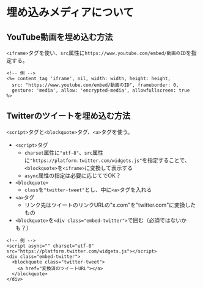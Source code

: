 # 埋め込みメディアについて

## YouTube動画を埋め込む方法
`<iframe>`タグを使い、`src`属性に`https://www.youtube.com/embed/動画のID`を指定する。
```erb
<!-- 例 -->
<%= content_tag 'iframe', nil, width: width, height: height,
  src: "https://www.youtube.com/embed/動画のID", frameborder: 0,
  gesture: 'media', allow: 'encrypted-media', allowfullscreen: true
%>
```

## Twitterのツイートを埋め込む方法
`<script>`タグと`<blockquote>`タグ、`<a>`タグを使う。  
- `<script>`タグ
  - `charset`属性に`"utf-8"`、`src`属性に`"https://platform.twitter.com/widgets.js"`を指定することで、`<blockquote>`を`<iframe>`に変換して表示する
  - `async`属性の指定は必要に応じてでOK？
- `<blockquote>`
  - `class`を`"twitter-tweet"`とし、中に`<a>`タグを入れる  
- `<a>`タグ
  - リンク先はツイートのリンクURLの"x.com"を"twitter.com"に変換したもの
- `<blockquote>`を`<div class="embed-twitter">`で囲む（必須ではないかも？）
```erb
<!-- 例 -->
<script async="" charset="utf-8" src="https://platform.twitter.com/widgets.js"></script>
<div class="embed-twitter">
  <blockquote class="twitter-tweet">
    <a href="変換済のツイートURL"></a>
  </blockquote>
</div>

```